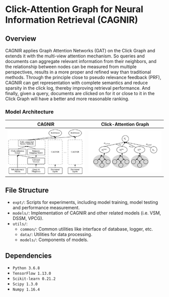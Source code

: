 # Click-Attention Graph for Neural Information Retrieval (CAGNIR)

## Overview

CAGNIR applies Graph Attention Networks (GAT) on the Click Graph and extends it with the multi-view attention mechanism. So queries and documents can aggregate relevant information from their neighbors, and the relationship between nodes can be measured from multiple perspectives, results in a more proper and refined way than traditional methods. Through the principle close to pseudo relevance feedback (PRF), CAGNIR can get representation with complete semantics and reduce sparsity in the click log, thereby improving retrieval performance. And finally, given a query, documents are clicked on for it or close to it in the Click Graph will have a better and more reasonable ranking.

### Model Architecture

| CAGNIR | Click-Attention Graph |
| ---- | ---- |
| ![](https://raw.githubusercontent.com/rmhsiao/CAGNIR/demo/CAGNIR.png) | ![](https://raw.githubusercontent.com/rmhsiao/CAGNIR/demo/Click-Attention%20Graph.png) |

## File Structure

- `expt/`: Scripts for experiments, including model training, model testing and performance measurement.
- `models/`: Implementation of CAGNIR and other related models (i.e. VSM, DSSM, VPCG).
- `utils/`:
    - `common/`: Common utilities like interface of database, logger, etc.
    - `data/`: Utilities for data processing.
    - `models/`: Components of models.

## Dependencies

-   `Python 3.6.8`
-   `TensorFlow 1.13.0`
-   `Scikit-learn 0.21.2`
-   `Scipy 1.3.0`
-   `Numpy 1.16.4`
